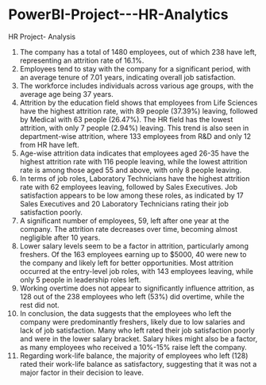 # PowerBI-Project---HR-Analytics
HR Project- Analysis


1. The company has a total of 1480 employees, out of which 238 have left, representing an attrition rate of 16.1%.
2. Employees tend to stay with the company for a significant period, with an average tenure of 7.01 years, indicating overall job satisfaction.
3. The workforce includes individuals across various age groups, with the average age being 37 years.
4. Attrition by the education field shows that employees from Life Sciences have the highest attrition rate, with 89 people (37.39%) leaving, followed by Medical with 63 people (26.47%). The HR field has the lowest attrition, with only 7 people (2.94%) leaving. This trend is also seen in department-wise attrition, where 133 employees from R&D and only 12 from HR have left.
5. Age-wise attrition data indicates that employees aged 26-35 have the highest attrition rate with 116 people leaving, while the lowest attrition rate is among those aged 55 and above, with only 8 people leaving.
6. In terms of job roles, Laboratory Technicians have the highest attrition rate with 62 employees leaving, followed by Sales Executives. Job satisfaction appears to be low among these roles, as indicated by 17 Sales Executives and 20 Laboratory Technicians rating their job satisfaction poorly.
7. A significant number of employees, 59, left after one year at the company. The attrition rate decreases over time, becoming almost negligible after 10 years.
8. Lower salary levels seem to be a factor in attrition, particularly among freshers. Of the 163 employees earning up to $5000, 40 were new to the company and likely left for better opportunities. Most attrition occurred at the entry-level job roles, with 143 employees leaving, while only 5 people in leadership roles left.
9. Working overtime does not appear to significantly influence attrition, as 128 out of the 238 employees who left (53%) did overtime, while the rest did not.
10. In conclusion, the data suggests that the employees who left the company were predominantly freshers, likely due to low salaries and lack of job satisfaction. Many who left rated their job satisfaction poorly and were in the lower salary bracket. Salary hikes might also be a factor, as many employees who received a 10%-15% raise left the company.
11. Regarding work-life balance, the majority of employees who left (128) rated their work-life balance as satisfactory, suggesting that it was not a major factor in their decision to leave.

